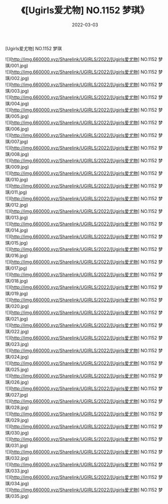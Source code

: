 ﻿---
layout: post
title:  《[Ugirls爱尤物] NO.1152 梦琪》
date:   2022-03-03
img: http://img.660000.xyz/Sharelink/UGIRLS/2022/[Ugirls爱尤物] NO.1152 梦琪/000.jpg
categories: [美女, 清纯, 唯美]
---

[Ugirls爱尤物] NO.1152 梦琪

 ![](http://img.660000.xyz/Sharelink/UGIRLS/2022/[Ugirls爱尤物] NO.1152 梦琪/001.jpg) <br>![](http://img.660000.xyz/Sharelink/UGIRLS/2022/[Ugirls爱尤物] NO.1152 梦琪/002.jpg) <br>![](http://img.660000.xyz/Sharelink/UGIRLS/2022/[Ugirls爱尤物] NO.1152 梦琪/003.jpg) <br>![](http://img.660000.xyz/Sharelink/UGIRLS/2022/[Ugirls爱尤物] NO.1152 梦琪/004.jpg) <br>![](http://img.660000.xyz/Sharelink/UGIRLS/2022/[Ugirls爱尤物] NO.1152 梦琪/005.jpg) <br>![](http://img.660000.xyz/Sharelink/UGIRLS/2022/[Ugirls爱尤物] NO.1152 梦琪/006.jpg) <br>![](http://img.660000.xyz/Sharelink/UGIRLS/2022/[Ugirls爱尤物] NO.1152 梦琪/007.jpg) <br>![](http://img.660000.xyz/Sharelink/UGIRLS/2022/[Ugirls爱尤物] NO.1152 梦琪/008.jpg) <br>![](http://img.660000.xyz/Sharelink/UGIRLS/2022/[Ugirls爱尤物] NO.1152 梦琪/009.jpg) <br>![](http://img.660000.xyz/Sharelink/UGIRLS/2022/[Ugirls爱尤物] NO.1152 梦琪/010.jpg) <br>![](http://img.660000.xyz/Sharelink/UGIRLS/2022/[Ugirls爱尤物] NO.1152 梦琪/011.jpg) <br>![](http://img.660000.xyz/Sharelink/UGIRLS/2022/[Ugirls爱尤物] NO.1152 梦琪/012.jpg) <br>![](http://img.660000.xyz/Sharelink/UGIRLS/2022/[Ugirls爱尤物] NO.1152 梦琪/013.jpg) <br>![](http://img.660000.xyz/Sharelink/UGIRLS/2022/[Ugirls爱尤物] NO.1152 梦琪/014.jpg) <br>![](http://img.660000.xyz/Sharelink/UGIRLS/2022/[Ugirls爱尤物] NO.1152 梦琪/015.jpg) <br>![](http://img.660000.xyz/Sharelink/UGIRLS/2022/[Ugirls爱尤物] NO.1152 梦琪/016.jpg) <br>![](http://img.660000.xyz/Sharelink/UGIRLS/2022/[Ugirls爱尤物] NO.1152 梦琪/017.jpg) <br>![](http://img.660000.xyz/Sharelink/UGIRLS/2022/[Ugirls爱尤物] NO.1152 梦琪/018.jpg) <br>![](http://img.660000.xyz/Sharelink/UGIRLS/2022/[Ugirls爱尤物] NO.1152 梦琪/019.jpg) <br>![](http://img.660000.xyz/Sharelink/UGIRLS/2022/[Ugirls爱尤物] NO.1152 梦琪/020.jpg) <br>![](http://img.660000.xyz/Sharelink/UGIRLS/2022/[Ugirls爱尤物] NO.1152 梦琪/021.jpg) <br>![](http://img.660000.xyz/Sharelink/UGIRLS/2022/[Ugirls爱尤物] NO.1152 梦琪/022.jpg) <br>![](http://img.660000.xyz/Sharelink/UGIRLS/2022/[Ugirls爱尤物] NO.1152 梦琪/023.jpg) <br>![](http://img.660000.xyz/Sharelink/UGIRLS/2022/[Ugirls爱尤物] NO.1152 梦琪/024.jpg) <br>![](http://img.660000.xyz/Sharelink/UGIRLS/2022/[Ugirls爱尤物] NO.1152 梦琪/025.jpg) <br>![](http://img.660000.xyz/Sharelink/UGIRLS/2022/[Ugirls爱尤物] NO.1152 梦琪/026.jpg) <br>![](http://img.660000.xyz/Sharelink/UGIRLS/2022/[Ugirls爱尤物] NO.1152 梦琪/027.jpg) <br>![](http://img.660000.xyz/Sharelink/UGIRLS/2022/[Ugirls爱尤物] NO.1152 梦琪/028.jpg) <br>![](http://img.660000.xyz/Sharelink/UGIRLS/2022/[Ugirls爱尤物] NO.1152 梦琪/029.jpg) <br>![](http://img.660000.xyz/Sharelink/UGIRLS/2022/[Ugirls爱尤物] NO.1152 梦琪/030.jpg) <br>![](http://img.660000.xyz/Sharelink/UGIRLS/2022/[Ugirls爱尤物] NO.1152 梦琪/031.jpg) <br>![](http://img.660000.xyz/Sharelink/UGIRLS/2022/[Ugirls爱尤物] NO.1152 梦琪/032.jpg) <br>![](http://img.660000.xyz/Sharelink/UGIRLS/2022/[Ugirls爱尤物] NO.1152 梦琪/033.jpg) <br>![](http://img.660000.xyz/Sharelink/UGIRLS/2022/[Ugirls爱尤物] NO.1152 梦琪/034.jpg) <br>![](http://img.660000.xyz/Sharelink/UGIRLS/2022/[Ugirls爱尤物] NO.1152 梦琪/035.jpg) <br>